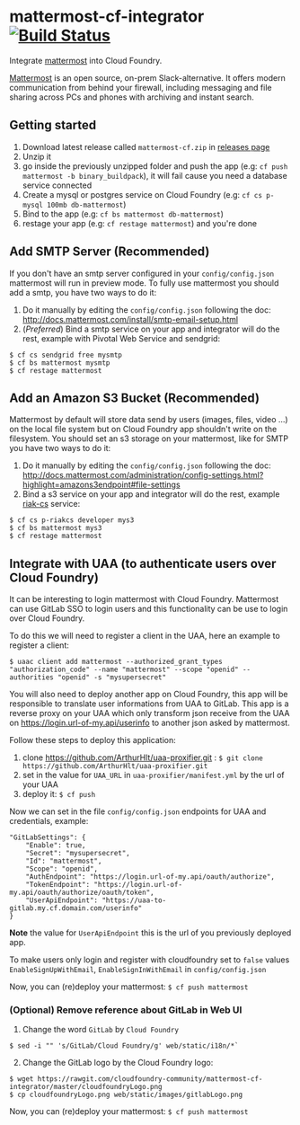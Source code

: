 # mattermost-cf-integrator [![Build Status](https://travis-ci.org/cloudfoundry-community/mattermost-cf-integrator.svg)](https://travis-ci.org/cloudfoundry-community/mattermost-cf-integrator)
Integrate [mattermost](http://www.mattermost.org/) into Cloud Foundry.

[Mattermost](http://www.mattermost.org/) is an open source, on-prem Slack-alternative.
It offers modern communication from behind your firewall, including messaging and file sharing across PCs and phones with archiving and instant search.

## Getting started

1. Download latest release called `mattermost-cf.zip` in [releases page][1]
2. Unzip it
3. go inside the previously unzipped folder and push the app (e.g: `cf push mattermost -b binary_buildpack`), it will fail cause you need a database service connected
4. Create a mysql or postgres service on Cloud Foundry (e.g: `cf cs p-mysql 100mb db-mattermost`)
5. Bind to the app (e.g: `cf bs mattermost db-mattermost`)
6. restage your app (e.g: `cf restage mattermost`) and you're done


## Add SMTP Server (**Recommended**)

If you don't have an smtp server configured in your `config/config.json` mattermost will run in preview mode.
To fully use mattermost you should add a smtp, you have two ways to do it:

1. Do it manually by editing the `config/config.json` following the doc: http://docs.mattermost.com/install/smtp-email-setup.html
2. (*Preferred*) Bind a smtp service on your app and integrator will do the rest, example with Pivotal Web Service and sendgrid:

 ```
 $ cf cs sendgrid free mysmtp
 $ cf bs mattermost mysmtp
 $ cf restage mattermost
 ```

## Add an Amazon S3 Bucket (**Recommended**)

Mattermost by default will store data send by users (images, files, video ...) on the local file system but on Cloud Foundry app shouldn't write on the filesystem.
You should set an s3 storage on your mattermost, like for SMTP you have two ways to do it:

1. Do it manually by editing the `config/config.json` following the doc: http://docs.mattermost.com/administration/config-settings.html?highlight=amazons3endpoint#file-settings
2. Bind a s3 service on your app and integrator will do the rest, example [riak-cs](https://github.com/cloudfoundry/cf-riak-cs-release) service:

 ```
 $ cf cs p-riakcs developer mys3
 $ cf bs mattermost mys3
 $ cf restage mattermost
 ```

## Integrate with UAA (to authenticate users over Cloud Foundry)

It can be interesting to login mattermost with Cloud Foundry. Mattermost can use GitLab SSO to login users and this functionality can be use to login over Cloud Foundry.

To do this we will need to register a client in the UAA, here an example to register a client:

```
$ uaac client add mattermost --authorized_grant_types "authorization_code" --name "mattermost" --scope "openid" --authorities "openid" -s "mysupersecret"
```

You will also need to deploy another app on Cloud Foundry, this app will be responsible to translate user informations from UAA to GitLab.
This app is a reverse proxy on your UAA which only transform json receive from the UAA on https://login.url-of-my.api/userinfo to another json asked by mattermost.

Follow these steps to deploy this application:

1. clone https://github.com/ArthurHlt/uaa-proxifier.git : `$ git clone https://github.com/ArthurHlt/uaa-proxifier.git`
2. set in the value for `UAA_URL` in `uaa-proxifier/manifest.yml` by the url of your UAA
3. deploy it: `$ cf push`


Now we can set in the file `config/config.json` endpoints for UAA and credentials, example:

```
"GitLabSettings": {
    "Enable": true,
    "Secret": "mysupersecret",
    "Id": "mattermost",
    "Scope": "openid",
    "AuthEndpoint": "https://login.url-of-my.api/oauth/authorize",
    "TokenEndpoint": "https://login.url-of-my.api/oauth/authorize/oauth/token",
    "UserApiEndpoint": "https://uaa-to-gitlab.my.cf.domain.com/userinfo"
}
```

**Note** the value for `UserApiEndpoint` this is the url of you previously deployed app.

To make users only login and register with cloudfoundry set to `false` values `EnableSignUpWithEmail`, `EnableSignInWithEmail` in `config/config.json`

Now, you can (re)deploy your mattermost: `$ cf push mattermost`

### (**Optional**) Remove reference about GitLab in Web UI

1. Change the word `GitLab` by `Cloud Foundry`

 ```
 $ sed -i "" 's/GitLab/Cloud Foundry/g' web/static/i18n/*`
 ```

2. Change the GitLab logo by the Cloud Foundry logo:

 ```
 $ wget https://rawgit.com/cloudfoundry-community/mattermost-cf-integrator/master/cloudfoundryLogo.png
 $ cp cloudfoundryLogo.png web/static/images/gitlabLogo.png
 ```

Now, you can (re)deploy your mattermost: `$ cf push mattermost`

[1]: https://github.com/cloudfoundry-community/mattermost-cf-integrator/releases